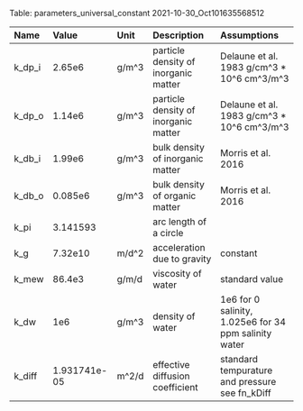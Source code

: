 Table: parameters_universal_constant 2021-10-30_Oct101635568512

|Name   |Value        |Unit  |Description                          |Assumptions                                           |
|:------|:------------|:-----|:------------------------------------|:-----------------------------------------------------|
|k_dp_i |2.65e6       |g/m^3 |particle density of inorganic matter |Delaune et al. 1983 g/cm^3 * 10^6 cm^3/m^3            |
|k_dp_o |1.14e6       |g/m^3 |particle density of inorganic matter |Delaune et al. 1983 g/cm^3 * 10^6 cm^3/m^3            |
|k_db_i |1.99e6       |g/m^3 |bulk density of inorganic matter     |Morris et al. 2016                                    |
|k_db_o |0.085e6      |g/m^3 |bulk density of organic matter       |Morris et al. 2016                                    |
|k_pi   |3.141593     |      |arc length of a circle               |                                                      |
|k_g    |7.32e10      |m/d^2 |acceleration due to gravity          |constant                                              |
|k_mew  |86.4e3       |g/m/d |viscosity of water                   |standard value                                        |
|k_dw   |1e6          |g/m^3 |density of water                     |1e6 for 0 salinity, 1.025e6 for 34 ppm salinity water |
|k_diff |1.931741e-05 |m^2/d |effective diffusion coefficient      |standard tempurature and pressure see fn_kDiff        |
